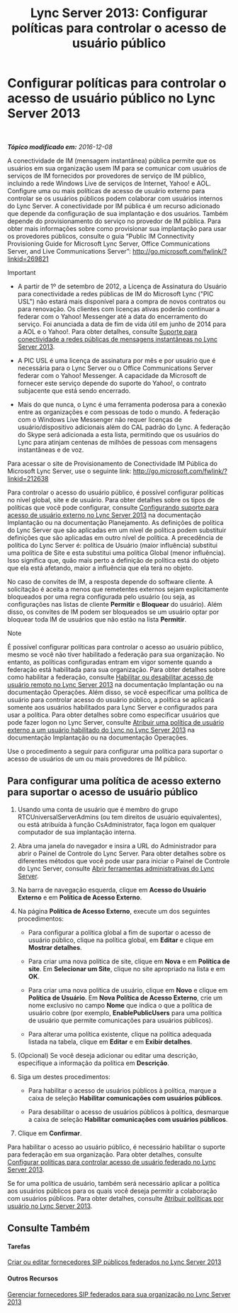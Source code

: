 ﻿---
title: 'Lync Server 2013: Configurar políticas para controlar o acesso de usuário público'
TOCTitle: Configurar políticas para controlar o acesso de usuário público
ms:assetid: 090aea0f-ef0b-49da-9c80-02d9279f2fa6
ms:mtpsurl: https://technet.microsoft.com/pt-br/library/Gg520946(v=OCS.15)
ms:contentKeyID: 49305811
ms.date: 12/10/2016
mtps_version: v=OCS.15
ms.translationtype: HT
---

# Configurar políticas para controlar o acesso de usuário público no Lync Server 2013

 

_**Tópico modificado em:** 2016-12-08_

A conectividade de IM (mensagem instantânea) pública permite que os usuários em sua organização usem IM para se comunicar com usuários de serviços de IM fornecidos por provedores de serviço de IM público, incluindo a rede Windows Live de serviços de Internet, Yahoo\! e AOL. Configure uma ou mais políticas de acesso de usuário externo para controlar se os usuários públicos podem colaborar com usuários internos do Lync Server. A conectividade por IM pública é um recurso adicionado que depende da configuração de sua implantação e dos usuários. Também depende do provisionamento do serviço no provedor de IM pública. Para obter mais informações sobre como provisionar sua implantação para usar os provedores públicos, consulte o guia “Public IM Connectivity Provisioning Guide for Microsoft Lync Server, Office Communications Server, and Live Communications Server”: <http://go.microsoft.com/fwlink/?linkid=269821>

> [!IMPORTANT]  
> <ul>
> <li><p>A partir de 1º de setembro de 2012, a Licença de Assinatura do Usuário para conectividade a redes públicas de IM do Microsoft Lync (&quot;PIC USL&quot;) não estará mais disponível para a compra de novos contratos ou para renovação. Os clientes com licenças ativas poderão continuar a federar com o Yahoo! Messenger até a data do encerramento do serviço. Foi anunciada a data de fim de vida útil em junho de 2014 para a AOL e o Yahoo!. Para obter detalhes, consulte <a href="lync-server-2013-support-for-public-instant-messenger-connectivity.md">Suporte para conectividade a redes públicas de mensagens instantâneas no Lync Server 2013</a>.</p></li>
> 
> <li><p>A PIC USL é uma licença de assinatura por mês e por usuário que é necessária para o Lync Server ou o Office Communications Server federar com o Yahoo! Messenger. A capacidade da Microsoft de fornecer este serviço depende do suporte do Yahoo!, o contrato subjacente que está sendo encerrado.</p></li>
> 
> 
> <li><p>Mais do que nunca, o Lync é uma ferramenta poderosa para a conexão entre as organizações e com pessoas de todo o mundo. A federação com o Windows Live Messenger não requer licenças de usuário/dispositivo adicionais além do CAL padrão do Lync. A federação do Skype será adicionada a esta lista, permitindo que os usuários do Lync para atinjam centenas de milhões de pessoas com mensagens instantâneas e de voz.</p></li></ul>


Para acessar o site de Provisionamento de Conectividade IM Pública do Microsoft Lync Server, use o seguinte link: <http://go.microsoft.com/fwlink/?linkid=212638>

Para controlar o acesso do usuário público, é possível configurar políticas no nível global, site e de usuário. Para obter detalhes sobre os tipos de políticas que você pode configurar, consulte [Configurando suporte para acesso de usuário externo no Lync Server 2013](lync-server-2013-configuring-support-for-external-user-access.md) na documentação Implantação ou na documentação Planejamento. As definições de política do Lync Server que são aplicadas em um nível de política podem substituir definições que são aplicadas em outro nível de política. A precedência de política do Lync Server é: política de Usuário (maior influência) substitui uma política de Site e esta substitui uma política Global (menor influência). Isso significa que, quão mais perto a definição de política está do objeto que ela está afetando, maior a influência que ela terá no objeto.

No caso de convites de IM, a resposta depende do software cliente. A solicitação é aceita a menos que remetentes externos sejam explicitamente bloqueados por uma regra configurada pelo usuário (ou seja, as configurações nas listas de cliente **Permitir** e **Bloquear** do usuário). Além disso, os convites de IM podem ser bloqueados se um usuário optar por bloquear toda IM de usuários que não estão na lista **Permitir**.

> [!NOTE]  
> É possível configurar políticas para controlar o acesso ao usuário público, mesmo se você não tiver habilitado a federação para sua organização. No entanto, as políticas configuradas entram em vigor somente quando a federação está habilitada para sua organização. Para obter detalhes sobre como habilitar a federação, consulte <a href="lync-server-2013-enable-or-disable-remote-user-access.md">Habilitar ou desabilitar acesso de usuário remoto no Lync Server 2013</a> na documentação Implantação ou na documentação Operações. Além disso, se você especificar uma política de usuário para controlar acesso do usuário público, a política se aplicará somente aos usuários habilitados para Lync Server e configurados para usar a política. Para obter detalhes sobre como especificar usuários que pode fazer logon no Lync Server, consulte <a href="lync-server-2013-assign-an-external-user-access-policy-to-a-lync-enabled-user.md">Atribuir uma política de usuário externo a um usuário habilitado do Lync no Lync Server 2013</a> na documentação Implantação ou na documentação Operações.

Use o procedimento a seguir para configurar uma política para suportar o acesso de usuários de um ou mais provedores de IM público.

## Para configurar uma política de acesso externo para suportar o acesso de usuário público

1.  Usando uma conta de usuário que é membro do grupo RTCUniversalServerAdmins (ou tem direitos de usuário equivalentes), ou está atribuída à função CsAdministrator, faça logon em qualquer computador de sua implantação interna.

2.  Abra uma janela do navegador e insira a URL do Administrador para abrir o Painel de Controle do Lync Server. Para obter detalhes sobre os diferentes métodos que você pode usar para iniciar o Painel de Controle do Lync Server, consulte [Abrir ferramentas administrativas do Lync Server](lync-server-2013-open-lync-server-administrative-tools.md).

3.  Na barra de navegação esquerda, clique em **Acesso do Usuário Externo** e em **Política de Acesso Externo**.

4.  Na página **Política de Acesso Externo**, execute um dos seguintes procedimentos:
    
      - Para configurar a política global a fim de suportar o acesso de usuário público, clique na política global, em **Editar** e clique em **Mostrar detalhes**.
    
      - Para criar uma nova política de site, clique em **Nova** e em **Política de site**. Em **Selecionar um Site**, clique no site apropriado na lista e em **OK**.
    
      - Para criar uma nova política de usuário, clique em **Novo** e clique em **Política de Usuário**. Em **Nova Política de Acesso Externo**, crie um nome exclusivo no campo **Nome** que indica o que a política de usuário cobre (por exemplo, **EnablePublicUsers** para uma política de usuário que permite comunicações para usuários públicos).
    
      - Para alterar uma política existente, clique na política adequada listada na tabela, clique em **Editar** e em **Exibir detalhes**.

5.  (Opcional) Se você deseja adicionar ou editar uma descrição, especifique a informação da política em **Descrição**.

6.  Siga um destes procedimentos:
    
      - Para habilitar o acesso de usuários públicos à política, marque a caixa de seleção **Habilitar comunicações com usuários públicos**.
    
      - Para desabilitar o acesso de usuários públicos à política, desmarque a caixa de seleção **Habilitar comunicações com usuários públicos**.

7.  Clique em **Confirmar**.

Para habilitar o acesso ao usuário público, é necessário habilitar o suporte para federação em sua organização. Para obter detalhes, consulte [Configurar políticas para controlar acesso de usuário federado no Lync Server 2013](lync-server-2013-configure-policies-to-control-federated-user-access.md).

Se for uma política de usuário, também será necessário aplicar a política aos usuários públicos para os quais você deseja permitir a colaboração com usuários públicos. Para obter detalhes, consulte [Atribuir políticas por usuário no Lync Server 2013](lync-server-2013-assigning-per-user-policies.md).

## Consulte Também

#### Tarefas

[Criar ou editar fornecedores SIP públicos federados no Lync Server 2013](lync-server-2013-create-or-edit-public-sip-federated-providers.md)  

#### Outros Recursos

[Gerenciar fornecedores SIP federados para sua organização no Lync Server 2013](lync-server-2013-manage-sip-federated-providers-for-your-organization.md)


